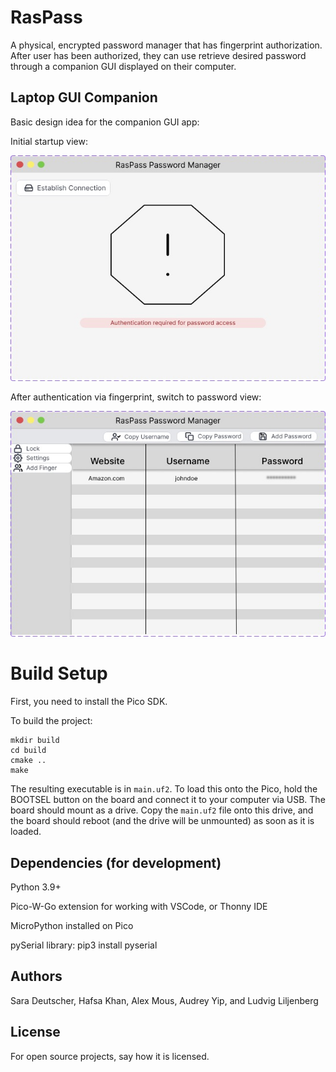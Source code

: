 # RasPass
A physical, encrypted password manager that has fingerprint authorization. After
user has been authorized, they can use retrieve desired password through a
companion GUI displayed on their computer.

## Laptop GUI Companion
Basic design idea for the companion GUI app:

Initial startup view:

![Inital Startup view](/App/imgs/Homepage.jpg "Initial Startup View")

After authentication via fingerprint, switch to password view:

![Password Manager view](/App/imgs/PasswordView.jpg "Password Manager view")

# Build Setup
First, you need to install the Pico SDK.

To build the project:
```
mkdir build
cd build
cmake ..
make
```
The resulting executable is in `main.uf2`. To load this onto the Pico, hold the BOOTSEL button on the board and connect it to your computer via USB. The board should mount as a drive. Copy the `main.uf2` file onto this drive, and the board should reboot (and the drive will be unmounted) as soon as it is loaded.


## Dependencies (for development)
Python 3.9+

Pico-W-Go extension for working with VSCode, or Thonny IDE

MicroPython installed on Pico

pySerial library: pip3 install pyserial


## Authors
Sara Deutscher, Hafsa Khan, Alex Mous, Audrey Yip, and Ludvig Liljenberg

## License
For open source projects, say how it is licensed.
